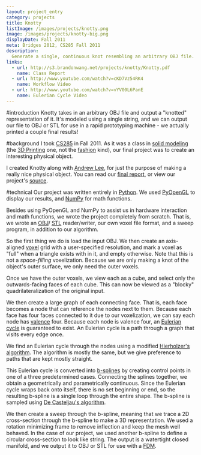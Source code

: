 ```yaml
---
layout: project_entry
category: projects
title: Knotty
listImage: /images/projects/knotty.png
image: /images/projects/knotty-big.png
displayDate: Fall 2011
meta: Bridges 2012, CS285 Fall 2011
description: 
  Generate a single, continuous knot resembling an arbitrary OBJ file.
links:
  - url: http://s3.brandonwang.net/projects/knotty/Knotty.pdf
    name: Class Report
  - url: http://www.youtube.com/watch?v=cKD7Vz54RK4
    name: Workflow Video
  - url: http://www.youtube.com/watch?v=vYV00L6PanE
    name: Eulerian Cycle Video
---
```

#introduction
Knotty takes in an arbitrary OBJ file and output a "knotted" 
representation of it. It's modeled using a single string, and we can output 
our file to OBJ or STL for use in a rapid prototyping machine - we actually 
printed a couple final results!

#background
I took [CS285](http://www.cs.berkeley.edu/~sequin/CS285/) in Fall 2011. 
As it was a class in 
[solid modeling](http://en.wikipedia.org/wiki/Solid_modeling) 
(the [3D Printing](http://en.wikipedia.org/wiki/3d_printing) one, not the 
[fashion](http://en.wikipedia.org/wiki/Model_(person)) kind), our final 
project was to create an interesting physical object.

I created Knotty along with 
[Andrew Lee](https://plus.google.com/109776174937351700091/about), for just 
the purpose of making a really nice physical object. You can read our 
[final report](#), or view our project's 
[source](https://github.com/bmwang/knotty).

#technical
Our project was written entirely in [Python](http://python.org/). We used 
[PyOpenGL](http://pyopengl.sourceforge.net/) to display our results, and 
[NumPy](http://scipy.org/) for math functions.

Besides using PyOpenGL and NumPy to assist us in hardware interaction and 
math functions, we wrote the project completely from scratch. That is, we 
wrote an [OBJ](http://en.wikipedia.org/wiki/Wavefront_.obj_file)/
[STL](http://en.wikipedia.org/wiki/STL_(file_format)) reader/writer, our own 
voxel file format, and a sweep program, in addition to our algorithm.

So the first thing we do is load the input OBJ. We then create an 
axis-aligned [voxel](http://en.wikipedia.org/wiki/Voxel) grid with a 
user-specified resolution, and mark a voxel as 
"full" when a triangle exists with in it, and empty otherwise. Note that this 
is not a _space-filling_ voxelization. Because we are only making a knot of 
the object's outer surface, we only need the outer voxels.

Once we have the outer voxels, we view each as a cube, and select only the 
outwards-facing faces of each cube. This can now be viewed as a "blocky" 
quadrilateralization of the original input. 

We then create a large graph of each connecting face. That is, each face 
becomes a node that can reference the nodes next to them. Because each face 
has four faces connected to it due to our voxelization, we can say each node 
has [valence](http://en.wikipedia.org/wiki/Degree_(graph_theory)) four. 
Because each node is valence four, an 
[Eulerian cycle](http://en.wikipedia.org/wiki/Eulerian_cycle) is 
guaranteed to exist. An Eulerian cycle is a path through a graph that visits
every edge once.

We find an Eulerian cycle through the nodes using a modified 
[Hierholzer's algorithm](http://en.wikipedia.org/wiki/Eulerian_path#Hierholzer.27s_algorithm). 
The algorithm is mostly the same, but we give preference to paths that are kept 
mostly straight.

This Eulerian cycle is converted into [b-splines](http://en.wikipedia.org/wiki/B-spline) 
by creating control points in 
one of a three predetermined cases. Connecting the splines together, we obtain 
a geometrically and parametrically continuous. Since the Eulerian cycle wraps 
back onto itself, there is no set beginning or end, so the resulting b-spline is 
a single loop through the entire shape. The b-spline is sampled using
[De Casteljau's algorithm](http://en.wikipedia.org/wiki/De_Casteljau%27s_algorithm).

We then create a sweep through the b-spline, meaning that we trace a 2D 
cross-section through the b-spline to make a 3D representation. We used a 
rotation minimizing frame to remove inflection and keep the mesh well behaved. 
In the case of our project, we used another b-spline to define a circular 
cross-section to look like string. The output is a watertight closed manifold, 
and we output it to OBJ or STL for use with a [FDM](http://en.wikipedia.org/wiki/Fused_deposition_modeling).
